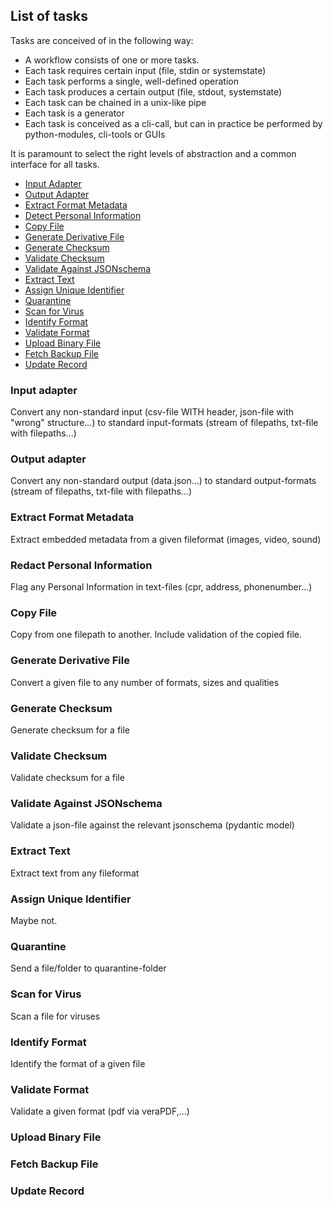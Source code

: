 ## List of tasks

Tasks are conceived of in the following way:

- A workflow consists of one or more tasks.
- Each task requires certain input (file, stdin or systemstate)
- Each task performs a single, well-defined operation
- Each task produces a certain output (file, stdout, systemstate)
- Each task can be chained in a unix-like pipe
- Each task is a generator
- Each task is conceived as a cli-call, but can in practice be performed by python-modules, cli-tools or GUIs

It is paramount to select the right levels of abstraction and a common interface for all tasks.

- [Input Adapter](#Input-Adapter)
- [Output Adapter](#Output-Adapter)
- [Extract Format Metadata](#Extract-Format-Metadata)
- [Detect Personal Information](#Detect-Personal-Information)
- [Copy File](#Copy-File)
- [Generate Derivative File](#Generate-Derivative-File)
- [Generate Checksum](#Generate-Checksum)
- [Validate Checksum](#Validate-Checksum)
- [Validate Against JSONschema](#Validate-Against-JSONschema)
- [Extract Text](#Extract-Text)
- [Assign Unique Identifier](#Assign-Unique-Identifiers)
- [Quarantine](#Quarantine-Files)
- [Scan for Virus](#Virus-Scan)
- [Identify Format](#Identify-Format)
- [Validate Format](#Validate-Format)
- [Upload Binary File](#Upload-Binary-File)
- [Fetch Backup File](#Fetch-Backup-File)
- [Update Record](#Update-Record)

### Input adapter
Convert any non-standard input (csv-file WITH header, json-file with "wrong" structure...) to standard input-formats (stream of filepaths, txt-file with filepaths...)

### Output adapter
Convert any non-standard output (data.json...) to standard output-formats (stream of filepaths, txt-file with filepaths...)

### Extract Format Metadata
Extract embedded metadata from a given fileformat (images, video, sound)

### Redact Personal Information
Flag any Personal Information in text-files (cpr, address, phonenumber...)

### Copy File
Copy from one filepath to another. Include validation of the copied file.

### Generate Derivative File
Convert a given file to any number of formats, sizes and qualities

### Generate Checksum
Generate checksum for a file

### Validate Checksum
Validate checksum for a file

### Validate Against JSONschema
Validate a json-file against the relevant jsonschema (pydantic model)

### Extract Text
Extract text from any fileformat

### Assign Unique Identifier
Maybe not.

### Quarantine
Send a file/folder to quarantine-folder

### Scan for Virus
Scan a file for viruses

### Identify Format
Identify the format of a given file

### Validate Format
Validate a given format (pdf via veraPDF,...)

### Upload Binary File

### Fetch Backup File

### Update Record
